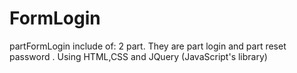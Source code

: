 # FormLogin
partFormLogin include of: 2 part. They are part login and part reset password . Using HTML,CSS and JQuery (JavaScript's library)
